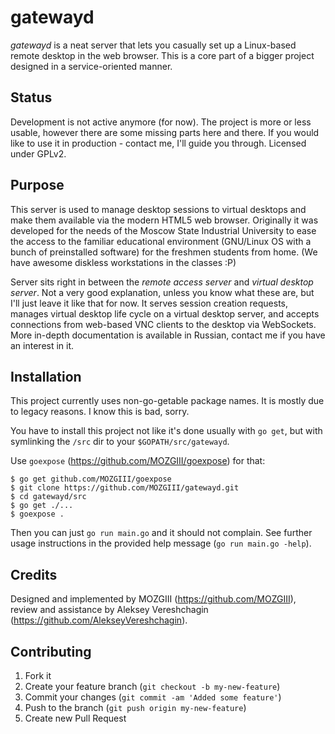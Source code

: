 # gatewayd

*gatewayd* is a neat server that lets you casually set up a Linux-based remote desktop in the web browser.
This is a core part of a bigger project designed in a service-oriented manner.

## Status

Development is not active anymore (for now).
The project is more or less usable, however there are some missing parts here and there.
If you would like to use it in production - contact me, I'll guide you through.
Licensed under GPLv2.

## Purpose

This server is used to manage desktop sessions to virtual desktops and make them available via the modern HTML5 web browser.
Originally it was developed for the needs of the Moscow State Industrial University to ease the access to the familiar educational environment (GNU/Linux OS with a bunch of preinstalled software) for the freshmen students from home. (We have awesome diskless workstations in the classes :P)

Server sits right in between the *remote access server* and *virtual desktop server*. Not a very good explanation, unless you know what these are, but I'll just leave it like that for now.
It serves session creation requests, manages virtual desktop life cycle on a virtual desktop server, and accepts connections from web-based VNC clients to the desktop via WebSockets.
More in-depth documentation is available in Russian, contact me if you have an interest in it.

## Installation

This project currently uses non-go-getable package names.
It is mostly due to legacy reasons. I know this is bad, sorry.

You have to install this project not like it's done usually with `go get`, but with symlinking the `/src` dir to your `$GOPATH/src/gatewayd`.

Use `goexpose` (https://github.com/MOZGIII/goexpose) for that:

```
$ go get github.com/MOZGIII/goexpose
$ git clone https://github.com/MOZGIII/gatewayd.git
$ cd gatewayd/src
$ go get ./...
$ goexpose .
```

Then you can just `go run main.go` and it should not complain.
See further usage instructions in the provided help message (`go run main.go -help`).

## Credits

Designed and implemented by MOZGIII (https://github.com/MOZGIII), review and assistance by Aleksey Vereshchagin (https://github.com/AlekseyVereshchagin).

## Contributing

1. Fork it
2. Create your feature branch (`git checkout -b my-new-feature`)
3. Commit your changes (`git commit -am 'Added some feature'`)
4. Push to the branch (`git push origin my-new-feature`)
5. Create new Pull Request
